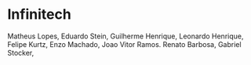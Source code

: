 # Infinitech
Matheus Lopes, Eduardo Stein, Guilherme Henrique, Leonardo Henrique, Felipe Kurtz, Enzo Machado, Joao Vitor Ramos. Renato Barbosa, Gabriel Stocker, 
